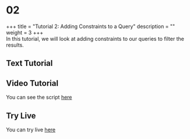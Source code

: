 # 02

+++ title = "Tutorial 2: Adding Constraints to a Query" description = "" weight = 3 +++    
 In this tutorial, we will look at adding constraints to our queries to filter the results. 

## Text Tutorial

## Video Tutorial

You can see the script [here](https://github.com/hyounes4560/training-portal/tree/a5d651d741ffc8a7b4a33a10307dc2a430deef4a/intermine-training-portal/python-scripts/video02/README.md)

## Try Live

You can try live [here](https://mybinder.org/v2/gh/intermine/intermine-ws-python-docs/master?filepath=02-tutorial.ipynb)

